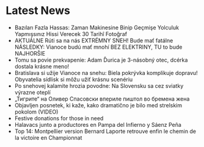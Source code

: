 # Latest News
-  Bazıları Fazla Hassas: Zaman Makinesine Binip Geçmişe Yolculuk Yapmışsınız Hissi Verecek 30 Tarihî Fotoğraf
-  AKTUÁLNE Rúti sa na nás EXTRÉMNY SNEH! Bude mať fatálne NÁSLEDKY: Vianoce budú mať mnohí BEZ ELEKTRINY, TU to bude NAJHORŠIE
-  Tomu sa povie prekvapenie: Adam Ďurica je 3-násobný otec, dcérka dostala krásne meno!
-  Bratislava si užije Vianoce na snehu: Biela pokrývka komplikuje dopravu! Obyvatelia sídlisk si môžu užiť krásnu scenériu
-  Po snehovej kalamite hrozia povodne: Na Slovensku sa cez sviatky výrazne oteplí
-  „Тигрите“ на Оливер Спасовски впериле пиштол во бремена жена
-  Objavljen posnetek, ki kaže, kako dramatično je bilo med strelskim pokolom (VIDEO)
-  Festive donations for those in need
-  Halavacs junto a productores en Pampa del Infierno y Sáenz Peña
-  Top 14: Montpellier version Bernard Laporte retrouve enfin le chemin de la victoire en Championnat
